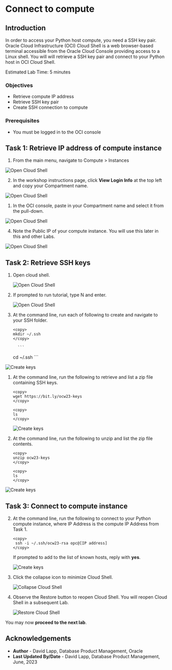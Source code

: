 # Connect to compute

## Introduction

In order to access your Python host compute, you need a SSH key pair. Oracle Cloud Infrastructure (OCI) Cloud Shell is a web browser-based terminal accessible from the Oracle Cloud Console providing access to a Linux shell. You will will retrieve a SSH key pair and connect to your Python host in OCI Cloud Shell.

Estimated Lab Time: 5 minutes

### Objectives

* Retrieve compute IP address
* Retrieve SSH key pair
* Create SSH connection to compute

### Prerequisites

* You must be logged in to the OCI console

## Task 1: Retrieve IP address of compute instance

1. From the main menu, navigate to Compute > Instances

  ![Open Cloud Shell](images/compute-01.png)

2. In the workshop instructions page, click **View Login Info** at the top left and copy your Compartment name.

  ![Open Cloud Shell](images/compartment.png)
 
 
 1. In the OCI console, paste in your Compartment name and select it from the pull-down. 

  ![Open Cloud Shell](images/compute-02.png)


 4. Note the Public IP of your compute instance. You will use this later in this and other Labs. 

  ![Open Cloud Shell](images/compute-03.png)

## Task 2: Retrieve SSH keys
   
1. Open cloud shell.

   ![Open Cloud Shell](images/compute-04.png)

1. If prompted to run tutorial, type N and enter.

   ![Open Cloud Shell](images/compute-05.png)
   
3. At the command line, run each of following to create and navigate to your SSH folder.
   
     ```
    <copy>
     mkdir ~/.ssh
    </copy>
    ```
         ```
    <copy>
    cd ~/.ssh
    </copy>
    ```
 
  ![Create keys](images/compute-06.png)


1. At the command line, run the following to retrieve and list a zip file containing SSH keys.  

     ```
    <copy>
    wget https://bit.ly/ocw23-keys
    </copy>
    ```

    ```
    <copy>
    ls
    </copy>
    ```
   ![Create keys](images/compute-07.png)


2. At the command line, run the following to unzip and list the zip file contents.  

     ```
    <copy>
    unzip ocw23-keys
    </copy>
    ```

    ```
    <copy>
    ls
    </copy>
    ```
 
  ![Create keys](images/compute-08.png)

## Task 3: Connect to compute instance

2. At the command line, run the following to connect to your Python compute instance, where IP Address is the compute IP Address from Task 1.  

      ```
      <copy>
       ssh -i ~/.ssh/ocw23-rsa opc@[IP address]
      </copy>
      ```
      If prompted to add to the list of known hosts, reply with **yes**.
    
     ![Create keys](images/compute-09.png)


3. Click the collapse icon to minimize Cloud Shell.

   ![Collapse Cloud Shell](images/compute-10.png)

4. Observe the Restore button to reopen Cloud Shell. You will reopen Cloud Shell in a subsequent Lab.

   ![Restore Cloud Shell](images/compute-11.png)


You may now **proceed to the next lab**.

## Acknowledgements

- **Author** - David Lapp, Database Product Management, Oracle
- **Last Updated By/Date** - David Lapp, Database Product Management, June, 2023